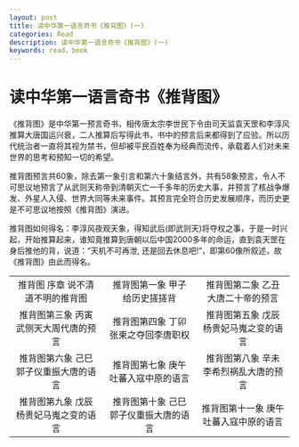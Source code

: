 ```yaml
---
layout: post
title: 读中华第一语言奇书《推背图》(一)
categories: Read
description: 读中华第一语言奇书《推背图》(一)
keywords: read，book
---
```


# 读中华第一语言奇书《推背图》

《推背图》是中华第一预言奇书，相传唐太宗李世民下令由司天监袁天罡和李淳风推算大唐国运兴衰，二人推算后写得此书，书中的预言后来都得到了应验。所以历代统治者一直将其视为禁书，但却被平民百姓奉为经典而流传，承载着人们对未来世界的思考和预知一切的希望。

推背图预言共60象，除去第一象引言和第六十象结言外，共有58象预言，令人不可思议地预言了从武则天称帝到清朝灭亡一千多年的历史大事，并预言了核战争爆发、外星人入侵、世界大同等未来事件。其预言完全符合历史发展顺序，而历史更是不可思议地按照《推背图》演进。

推背图如何得名：李淳风夜观天象，得知武后(即武则天)将夺权之事，于是一时兴起，开始推算起来，谁知竟推算到唐朝以后中国2000多年的命运，直到袁天罡在身后推他的背，说道：“天机不可再泄, 还是回去休息吧!”，即第60像所叙述，故《推背图》由此而得名。

|                                 |                                 |                                 |                               
|:-------------------------------:|:-------------------------------:|:-------------------------------:|
|推背图  序章   说不清道不明的推背图 |推背图第一象  甲子  给历史搓搓背|推背图第二象  乙丑   大唐二十帝的预言|
|推背图第三象  丙寅    武侧天大周代唐的预言|推背图第四象 丁卯  张柬之夺回李唐职权 |推背图第五象  戊辰  杨贵妃马嵬之变的语言|
|推背图第六象 己巳 郭子仪重振大唐的语言|推背图第七象  庚午  吐蕃入寇中原的语言| 推背图第八象 辛未  李希烈祸乱大唐的预言 |
|推背图第九象  戊辰  杨贵妃马嵬之变的语言|推背图第十象 己巳 郭子仪重振大唐的语言|推背图第十一象  庚午  吐蕃入寇中原的语言| 

